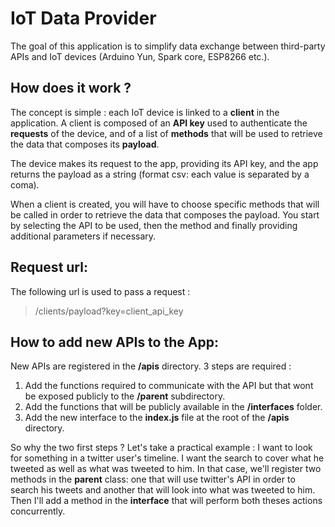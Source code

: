 # IoT Data Provider

The goal of this application is to simplify data exchange between third-party APIs and IoT devices (Arduino Yun, Spark core, ESP8266 etc.).   

## How does it work ?
The concept is simple : each IoT device is linked to a **client** in the application. A client is composed of an **API key** used to authenticate the **requests** of the device, and of a list of **methods** that will be used to retrieve the data that composes its **payload**. 

The device makes its request to the app, providing its API key, and the app returns the payload as a string (format csv: each value is separated by a coma). 

When a client is created, you will have to choose specific methods that will be called in order to retrieve the data that composes the payload. You start by selecting the API to be used, then the method and finally providing additional parameters if necessary.  

## Request url:
The following url is used to pass a request : 
> /clients/payload?key=client_api_key


## How to add new APIs to the App:
New APIs are registered in the **/apis** directory. 3 steps are required : 

1. Add the functions required to communicate with the API but that wont be exposed publicly to the **/parent** subdirectory. 
2. Add the functions that will be publicly available in the **/interfaces** folder. 
3. Add the new interface to the **index.js** file at the root of the **/apis** directory. 

So why the two first steps ? Let's take a practical example : I want to look for something in a twitter user's timeline. I want the search to cover what he tweeted as well as what was tweeted to him. In that case, we'll register two methods in the **parent** class: one that will use twitter's API in order to search his tweets and another that will look into what was tweeted to him. Then I'll add a method in the **interface** that will perform both theses actions concurrently. 